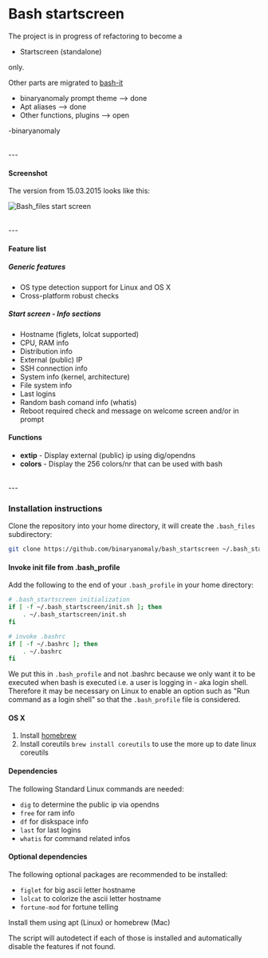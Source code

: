 # Bash startscreen

The project is in progress of refactoring to become a

- Startscreen (standalone)

only.

Other parts are migrated to [bash-it](https://github.com/Bash-it/bash-it)
- binaryanomaly prompt theme --> done
- Apt aliases --> done
- Other functions, plugins --> open

-binaryanomaly

<br>
---

#### Screenshot
The version from 15.03.2015 looks like this:

![Bash_files start screen](http://i.imgur.com/2D5fg2D.png "Bash_files start screen")

<br>
---
<br>


#### Feature list

##### Generic features
 - OS type detection support for Linux and OS X
 - Cross-platform robust checks


##### Start screen - Info sections
 - Hostname (figlets, lolcat supported)
 - CPU, RAM info
 - Distribution info
 - External (public) IP
 - SSH connection info
 - System info (kernel, architecture)
 - File system info
 - Last logins
 - Random bash comand info (whatis)
 - Reboot required check and message on welcome screen and/or in prompt


#### Functions
 - **extip** - Display external (public) ip using dig/opendns
 - **colors** - Display the 256 colors/nr that can be used with bash

<br>
---
<br>


### Installation instructions

Clone the repository into your home directory, it will create the `.bash_files` subdirectory:

```bash
git clone https://github.com/binaryanomaly/bash_startscreen ~/.bash_startscreen
```


#### Invoke init file from .bash_profile

Add the following to the end of your `.bash_profile` in your home directory:

```bash
# .bash_startscreen initialization
if [ -f ~/.bash_startscreen/init.sh ]; then
    . ~/.bash_startscreen/init.sh
fi

# invoke .bashrc
if [ -f ~/.bashrc ]; then
    . ~/.bashrc
fi

```

We put this in `.bash_profile` and not .bashrc because we only want it to be executed when bash is executed i.e. a user is logging in - aka login shell.
Therefore it may be necessary on Linux to enable an option such as "Run command as a login shell" so that the `.bash_profile` file is considered.

#### OS X

1. Install [homebrew](http://brew.sh)
2. Install coreutils ```brew install coreutils``` to use the more up to date linux coreutils

#### Dependencies

The following Standard Linux commands are needed:

- `dig` to determine the public ip via opendns
- `free` for ram info
- `df` for diskspace info
- `last` for last logins
- `whatis` for command related infos


#### Optional dependencies

The following optional packages are recommended to be installed:

- `figlet` for big ascii letter hostname
- `lolcat` to colorize the ascii letter hostname
- `fortune-mod` for fortune telling

Install them using apt (Linux) or homebrew (Mac)

The script will autodetect if each of those is installed and automatically disable the features if not found.
